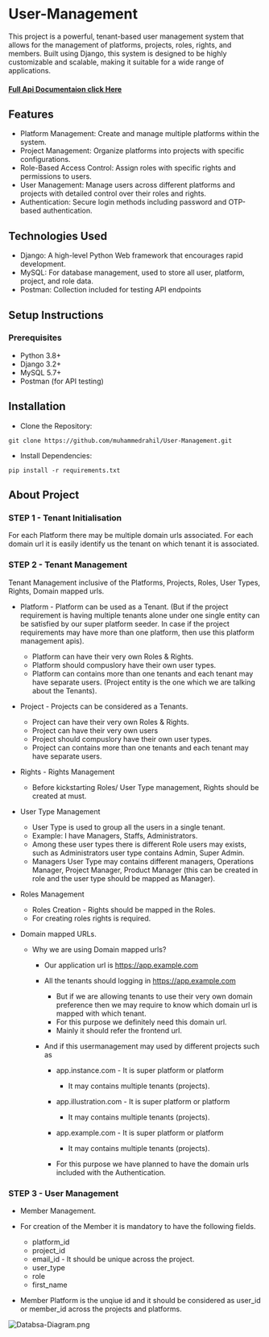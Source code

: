 # User-Management
This project is a powerful, tenant-based user management system that allows for the management of platforms, projects, roles, rights, and members. Built using Django, this system is designed to be highly customizable and scalable, making it suitable for a wide range of applications.

#### [Full Api Documentaion click Here](https://documenter.getpostman.com/view/25199832/2sAXjGdEMD#58d9a911-f02c-4b49-a2ec-e194b7833492)

## Features
- Platform Management: Create and manage multiple platforms within the system.
- Project Management: Organize platforms into projects with specific configurations.
- Role-Based Access Control: Assign roles with specific rights and permissions to users.
- User Management: Manage users across different platforms and projects with detailed control over their roles and rights.
- Authentication: Secure login methods including password and OTP-based authentication.

## Technologies Used
- Django: A high-level Python Web framework that encourages rapid development.
- MySQL: For database management, used to store all user, platform, project, and role data.
- Postman: Collection included for testing API endpoints

## Setup Instructions
### Prerequisites
- Python 3.8+
- Django 3.2+
- MySQL 5.7+
- Postman (for API testing)

## Installation

- Clone the Repository:

```
git clone https://github.com/muhammedrahil/User-Management.git
```
- Install Dependencies:
```
pip install -r requirements.txt
```

## About Project

### STEP 1 - Tenant Initialisation

For each Platform there may be multiple domain urls associated. For each domain url it is easily identify us the tenant on which tenant it is associated.


### STEP 2 - Tenant Management

Tenant Management inclusive of the Platforms, Projects, Roles, User Types, Rights, Domain mapped urls.

- Platform - Platform can be used as a Tenant. (But if the project requirement is having multiple tenants alone under one single entity can be satisfied by our super platform seeder. In case if the project requirements may have more than one platform, then use this platform management apis).
  - Platform can have their very own Roles & Rights.
  - Platform should compuslory have their own user types.
  - Platform can contains more than one tenants and each tenant may have separate users. (Project entity is the one which we are talking about the Tenants).

- Project - Projects can be considered as a Tenants.
  - Project can have their very own Roles & Rights.
  - Project can have their very own users
  - Project should compuslory have their own user types.
  - Project can contains more than one tenants and each tenant may have separate users.

- Rights - Rights Management
  - Before kickstarting Roles/ User Type management, Rights should be created at must.

- User Type Management
  - User Type is used to group all the users in a single tenant.
  - Example: I have Managers, Staffs, Administrators.
  - Among these user types there is different Role users may exists, such as Administrators user type contains Admin, Super Admin.
  - Managers User Type may contains different managers, Operations Manager, Project Manager, Product Manager (this can be created in role and the user type should be mapped as Manager).


- Roles Management
  - Roles Creation - Rights should be mapped in the Roles.
  - For creating roles rights is required.

- Domain mapped URLs.
  - Why we are using Domain mapped urls?
    - Our application url is https://app.example.com
    - All the tenants should logging in https://app.example.com
      - But if we are allowing tenants to use their very own domain preference then we may require to know which domain url is mapped with which tenant.
      - For this purpose we definitely need this domain url.
      - Mainly it should refer the frontend url.

    - And if this usermanagement may used by different projects such as
      - app.instance.com - It is super platform or platform
        - It may contains multiple tenants (projects).

      - app.illustration.com - It is super platform or platform
        - It may contains multiple tenants (projects).

      - app.example.com - It is super platform or platform
        - It may contains multiple tenants (projects).

      - For this purpose we have planned to have the domain urls included with the Authentication.
     

### STEP 3 - User Management

- Member Management.
- For creation of the Member it is mandatory to have the following fields.
  - platform_id
  - project_id
  - email_id - It should be unique across the project.
  - user_type
  - role
  - first_name

- Member Platform is the unqiue id and it should be considered as user_id or member_id across the projects and platforms.



![Databsa-Diagram.png](https://github.com/user-attachments/assets/182b9835-90db-41df-9921-21d30e93eeb9)
